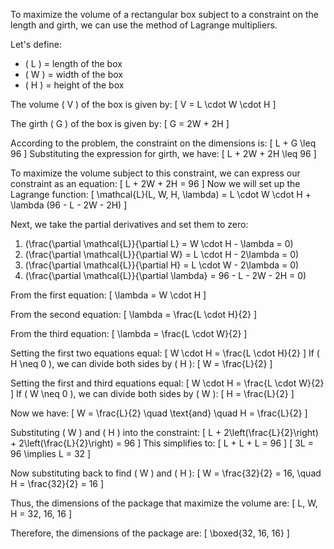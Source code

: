 To maximize the volume of a rectangular box subject to a constraint on the length and girth, we can use the method of Lagrange multipliers. 

Let's define:
- \( L \) = length of the box
- \( W \) = width of the box
- \( H \) = height of the box

The volume \( V \) of the box is given by:
\[
V = L \cdot W \cdot H
\]

The girth \( G \) of the box is given by:
\[
G = 2W + 2H
\]

According to the problem, the constraint on the dimensions is:
\[
L + G \leq 96
\]
Substituting the expression for girth, we have:
\[
L + 2W + 2H \leq 96
\]

To maximize the volume subject to this constraint, we can express our constraint as an equation:
\[
L + 2W + 2H = 96
\]
Now we will set up the Lagrange function:
\[
\mathcal{L}(L, W, H, \lambda) = L \cdot W \cdot H + \lambda (96 - L - 2W - 2H)
\]

Next, we take the partial derivatives and set them to zero:

1. \(\frac{\partial \mathcal{L}}{\partial L} = W \cdot H - \lambda = 0\)
2. \(\frac{\partial \mathcal{L}}{\partial W} = L \cdot H - 2\lambda = 0\)
3. \(\frac{\partial \mathcal{L}}{\partial H} = L \cdot W - 2\lambda = 0\)
4. \(\frac{\partial \mathcal{L}}{\partial \lambda} = 96 - L - 2W - 2H = 0\)

From the first equation:
\[
\lambda = W \cdot H
\]

From the second equation:
\[
\lambda = \frac{L \cdot H}{2}
\]

From the third equation:
\[
\lambda = \frac{L \cdot W}{2}
\]

Setting the first two equations equal:
\[
W \cdot H = \frac{L \cdot H}{2}
\]
If \( H \neq 0 \), we can divide both sides by \( H \):
\[
W = \frac{L}{2}
\]

Setting the first and third equations equal:
\[
W \cdot H = \frac{L \cdot W}{2}
\]
If \( W \neq 0 \), we can divide both sides by \( W \):
\[
H = \frac{L}{2}
\]

Now we have:
\[
W = \frac{L}{2} \quad \text{and} \quad H = \frac{L}{2}
\]

Substituting \( W \) and \( H \) into the constraint:
\[
L + 2\left(\frac{L}{2}\right) + 2\left(\frac{L}{2}\right) = 96
\]
This simplifies to:
\[
L + L + L = 96
\]
\[
3L = 96 \implies L = 32
\]

Now substituting back to find \( W \) and \( H \):
\[
W = \frac{32}{2} = 16, \quad H = \frac{32}{2} = 16
\]

Thus, the dimensions of the package that maximize the volume are:
\[
L, W, H = 32, 16, 16
\]

Therefore, the dimensions of the package are:
\[
\boxed{32, 16, 16}
\]
